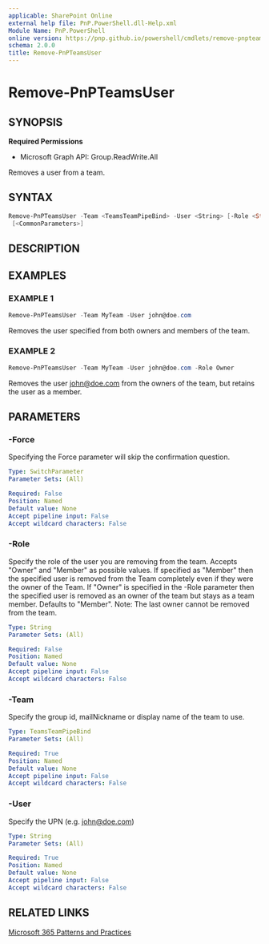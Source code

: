 ```yaml
---
applicable: SharePoint Online
external help file: PnP.PowerShell.dll-Help.xml
Module Name: PnP.PowerShell
online version: https://pnp.github.io/powershell/cmdlets/remove-pnpteamsuser
schema: 2.0.0
title: Remove-PnPTeamsUser
---
```


# Remove-PnPTeamsUser

## SYNOPSIS

**Required Permissions**

  * Microsoft Graph API: Group.ReadWrite.All

Removes a user from a team.

## SYNTAX

```powershell
Remove-PnPTeamsUser -Team <TeamsTeamPipeBind> -User <String> [-Role <String>] [-Force] 
 [<CommonParameters>]
```

## DESCRIPTION

## EXAMPLES

### EXAMPLE 1
```powershell
Remove-PnPTeamsUser -Team MyTeam -User john@doe.com
```

Removes the user specified from both owners and members of the team.

### EXAMPLE 2
```powershell
Remove-PnPTeamsUser -Team MyTeam -User john@doe.com -Role Owner
```

Removes the user john@doe.com from the owners of the team, but retains the user as a member.

## PARAMETERS

### -Force
Specifying the Force parameter will skip the confirmation question.

```yaml
Type: SwitchParameter
Parameter Sets: (All)

Required: False
Position: Named
Default value: None
Accept pipeline input: False
Accept wildcard characters: False
```

### -Role
Specify the role of the user you are removing from the team. Accepts "Owner" and "Member" as possible values.
        If specified as "Member" then the specified user is removed from the Team completely even if they were the owner of the Team. If "Owner" is specified in the -Role parameter then the
        specified user is removed as an owner of the team but stays as a team member. Defaults to "Member". Note: The last owner cannot be removed from the team.

```yaml
Type: String
Parameter Sets: (All)

Required: False
Position: Named
Default value: None
Accept pipeline input: False
Accept wildcard characters: False
```

### -Team
Specify the group id, mailNickname or display name of the team to use.

```yaml
Type: TeamsTeamPipeBind
Parameter Sets: (All)

Required: True
Position: Named
Default value: None
Accept pipeline input: False
Accept wildcard characters: False
```

### -User
Specify the UPN (e.g. john@doe.com)

```yaml
Type: String
Parameter Sets: (All)

Required: True
Position: Named
Default value: None
Accept pipeline input: False
Accept wildcard characters: False
```

## RELATED LINKS

[Microsoft 365 Patterns and Practices](https://aka.ms/m365pnp)
